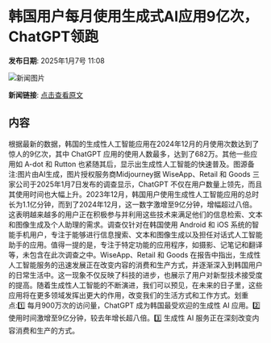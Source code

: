 # 韩国用户每月使用生成式AI应用9亿次，ChatGPT领跑

**发布日期**: 2025年1月7号 11:08

![新闻图片](https://pic.chinaz.com/picmap/202304251756308111_1.jpg)

**新闻链接**: [点击查看原文](https://www.aibase.com/zh/news/14518)

## 内容

根据最新的数据，韩国的生成性人工智能应用在2024年12月的月使用次数达到了惊人的9亿次，其中 ChatGPT 应用的使用人数最多，达到了682万。其他一些应用如 A-dot 和 Rutton 也紧随其后，显示出生成性人工智能的快速普及。图源备注:图片由AI生成，图片授权服务商Midjourney据 WiseApp、Retail 和 Goods 三家公司于2025年1月7日发布的调查显示，ChatGPT 不仅在用户数量上领先，而且其使用时间也大幅上升。2023年12月，韩国用户使用生成性人工智能应用的总时长为1.1亿分钟，而到了2024年12月，这一数字激增至9亿分钟，增幅超过八倍。这表明越来越多的用户正在积极参与并利用这些技术来满足他们的信息检索、文本和图像生成及个人助理的需求。调查仅针对在韩国使用 Android 和 iOS 系统的智能手机用户，专注于能够进行信息搜索、文本和图像生成以及担任对话式人工智能助手的应用。值得一提的是，专注于特定功能的应用程序，如摄影、记笔记和翻译等，未包含在此次调查之中。WiseApp、Retail 和 Goods 在报告中指出，生成性人工智能服务的迅速发展正在改变内容的消费和生产方式，并逐渐深入到韩国用户的日常生活中。这一现象不仅反映了科技的进步，也展示了用户对新型技术接受度的提高。随着生成性人工智能的不断演进，我们可以预见，在未来的日子里，这些应用将在更多领域发挥出更大的作用，改变我们的生活方式和工作方式。划重点:1️⃣ 每月900万次的访问量，ChatGPT 成为韩国最受欢迎的生成性 AI 应用。2️⃣ 使用时间激增至9亿分钟，较去年增长超八倍。3️⃣ 生成性 AI 服务正在深刻改变内容消费和生产的方式。
